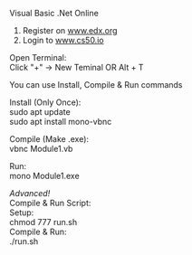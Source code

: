 Visual Basic .Net Online     
    
1. Register on www.edx.org  
2. Login to www.cs50.io 

Open Terminal:  
Click "+" -> New Teminal OR Alt + T     

You can use Install, Compile & Run commands     

Install (Only Once):    
sudo apt update     
sudo apt install mono-vbnc      

Compile (Make .exe):    
vbnc Module1.vb 

Run:    
mono Module1.exe    

*Advanced!*  
Compile & Run Script:     
Setup:  
chmod 777 run.sh    
Compile & Run:   
./run.sh